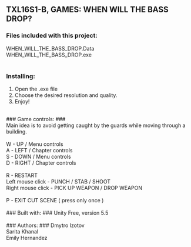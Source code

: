 ## TXL16S1-B, GAMES: WHEN WILL THE BASS DROP? ##

### Files included with this project: ###
WHEN_WILL_THE_BASS_DROP.Data<br>
WHEN_WILL_THE_BASS_DROP.exe<br>
<br>
### Installing: ###
1. Open the .exe file<br>
2. Choose the desired resolution and quality.<br>
3. Enjoy!<br>
<br>
### Game controls: ###
<br>
Main idea is to avoid getting caught by the guards while moving through a building.<br>
<br>
W - UP / Menu controls<br>
A - LEFT / Chapter controls<br>
S - DOWN / Menu controls<br>
D - RIGHT / Chapter controls<br>
<br>
R - RESTART
<br>
Left mouse click - PUNCH / STAB / SHOOT<br>
Right mouse click - PICK UP WEAPON / DROP WEAPON<br>
<br>
P - EXIT CUT SCENE ( press only once )<br>
<br>
### Built with: ###
Unity Free, version 5.5<br>
<br>
### Authors: ###
Dmytro Izotov<br>
Sarita Khanal<br>
Emily Hernandez








